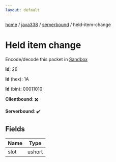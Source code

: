 ```yaml
---
layout: default
---
```


[home](/)  /  [java338](/protocol/java338)  /  [serverbound](/protocol/java338/serverbound)  /  held-item-change

# Held item change

Encode/decode this packet in [Sandbox](../../../sandbox/java338#Serverbound.HeldItemChange)

**Id**: 26

**Id** (hex): 1A

**Id** (bin): 00011010

**Clientbound**: ✖️

**Serverbound**: ✔️

## Fields

Name | Type
---|---
slot | ushort
